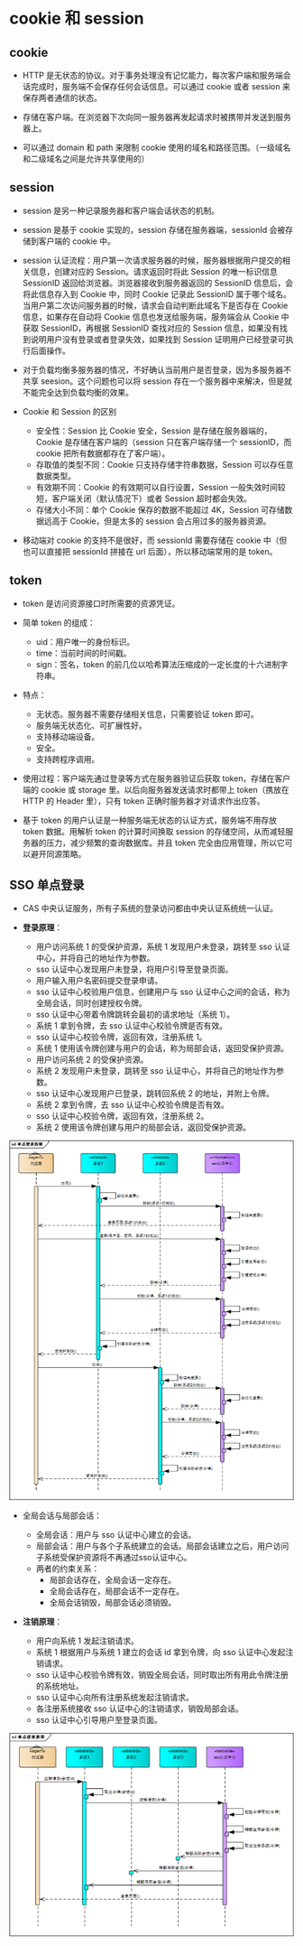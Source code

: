 # cookie 和 session

## cookie

- HTTP 是无状态的协议。对于事务处理没有记忆能力，每次客户端和服务端会话完成时，服务端不会保存任何会话信息。可以通过 cookie 或者 session 来保存两者通信的状态。

- 存储在客户端。在浏览器下次向同一服务器再发起请求时被携带并发送到服务器上。

- 可以通过 domain 和 path 来限制 cookie 使用的域名和路径范围。（一级域名和二级域名之间是允许共享使用的）


## session 

- session 是另一种记录服务器和客户端会话状态的机制。

- session 是基于 cookie 实现的，session 存储在服务器端，sessionId 会被存储到客户端的 cookie 中。

- session 认证流程：用户第一次请求服务器的时候，服务器根据用户提交的相关信息，创建对应的 Session。请求返回时将此 Session 的唯一标识信息 SessionID 返回给浏览器。浏览器接收到服务器返回的 SessionID 信息后，会将此信息存入到 Cookie 中，同时 Cookie 记录此 SessionID 属于哪个域名。当用户第二次访问服务器的时候，请求会自动判断此域名下是否存在 Cookie 信息，如果存在自动将 Cookie 信息也发送给服务端，服务端会从 Cookie 中获取 SessionID，再根据 SessionID 查找对应的 Session 信息，如果没有找到说明用户没有登录或者登录失效，如果找到 Session 证明用户已经登录可执行后面操作。

- 对于负载均衡多服务器的情况，不好确认当前用户是否登录，因为多服务器不共享 seesion。这个问题也可以将 session 存在一个服务器中来解决，但是就不能完全达到负载均衡的效果。

- Cookie 和 Session 的区别

  - 安全性：Session 比 Cookie 安全，Session 是存储在服务器端的，Cookie 是存储在客户端的（session 只在客户端存储一个 sessionID，而 cookie 把所有数据都存在了客户端）。
  - 存取值的类型不同：Cookie 只支持存储字符串数据，Session 可以存任意数据类型。
  - 有效期不同：Cookie 的有效期可以自行设置，Session 一般失效时间较短，客户端关闭（默认情况下）或者 Session 超时都会失效。
  - 存储大小不同：单个 Cookie 保存的数据不能超过 4K，Session 可存储数据远高于 Cookie，但是太多的 session 会占用过多的服务器资源。

- 移动端对 cookie 的支持不是很好，而 sessionId 需要存储在 cookie 中（但也可以直接把 sessionId 拼接在 url 后面），所以移动端常用的是 token。


## token

- token 是访问资源接口时所需要的资源凭证。

- 简单 token 的组成： 
  - uid：用户唯一的身份标识。
  - time：当前时间的时间戳。
  - sign：签名，token 的前几位以哈希算法压缩成的一定长度的十六进制字符串。

- 特点：

  - 无状态。服务器不需要存储相关信息，只需要验证 token 即可。
  - 服务端无状态化、可扩展性好。
  - 支持移动端设备。
  - 安全。
  - 支持跨程序调用。

- 使用过程：客户端先通过登录等方式在服务器验证后获取 token，存储在客户端的 cookie 或 storage 里。以后向服务器发送请求时都带上 token（携放在 HTTP 的 Header 里），只有 token 正确时服务器才对请求作出应答。

- 基于 token 的用户认证是一种服务端无状态的认证方式，服务端不用存放 token 数据。用解析 token 的计算时间换取 session 的存储空间，从而减轻服务器的压力，减少频繁的查询数据库。并且 token 完全由应用管理，所以它可以避开同源策略。


## SSO 单点登录

- CAS 中央认证服务，所有子系统的登录访问都由中央认证系统统一认证。

- **登录原理**：

  - 用户访问系统 1 的受保护资源，系统 1 发现用户未登录，跳转至 sso 认证中心，并将自己的地址作为参数。
  - sso 认证中心发现用户未登录，将用户引导至登录页面。
  - 用户输入用户名密码提交登录申请。
  - sso 认证中心校验用户信息，创建用户与 sso 认证中心之间的会话，称为全局会话，同时创建授权令牌。
  - sso 认证中心带着令牌跳转会最初的请求地址（系统 1）。
  - 系统 1 拿到令牌，去 sso 认证中心校验令牌是否有效。
  - sso 认证中心校验令牌，返回有效，注册系统 1。
  - 系统 1 使用该令牌创建与用户的会话，称为局部会话，返回受保护资源。
  - 用户访问系统 2 的受保护资源。
  - 系统 2 发现用户未登录，跳转至 sso 认证中心，并将自己的地址作为参数。
  - sso 认证中心发现用户已登录，跳转回系统 2 的地址，并附上令牌。
  - 系统 2 拿到令牌，去 sso 认证中心校验令牌是否有效。
  - sso 认证中心校验令牌，返回有效，注册系统 2。
  - 系统 2 使用该令牌创建与用户的局部会话，返回受保护资源。

![](./images/5.png)

- 全局会话与局部会话：

  - 全局会话：用户与 sso 认证中心建立的会话。
  - 局部会话：用户与各个子系统建立的会话。局部会话建立之后，用户访问子系统受保护资源将不再通过sso认证中心。
  - 两者的约束关系：
    - 局部会话存在，全局会话一定存在。
    - 全局会话存在，局部会话不一定存在。
    - 全局会话销毁，局部会话必须销毁。

- **注销原理**：
  - 用户向系统 1 发起注销请求。
  - 系统 1 根据用户与系统 1 建立的会话 id 拿到令牌，向 sso 认证中心发起注销请求。
  - sso 认证中心校验令牌有效，销毁全局会话，同时取出所有用此令牌注册的系统地址。
  - sso 认证中心向所有注册系统发起注销请求。
  - 各注册系统接收 sso 认证中心的注销请求，销毁局部会话。
  - sso 认证中心引导用户至登录页面。

![](./images/6.png)
